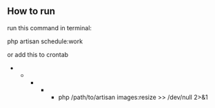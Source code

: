 

## How to run

run this command in terminal:

php artisan schedule:work


or add this to crontab

* * * * * php /path/to/artisan images:resize >> /dev/null 2>&1

